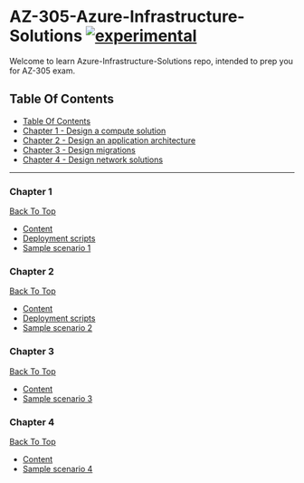 # AZ-305-Azure-Infrastructure-Solutions [![experimental](http://badges.github.io/stability-badges/dist/experimental.svg)](http://github.com/badges/stability-badges)

Welcome to learn Azure-Infrastructure-Solutions repo, intended to prep you for AZ-305 exam.

## Table Of Contents

- [Table Of Contents](#table-of-contents)
- [Chapter 1 - Design a compute solution](#Chapter-1)
- [Chapter 2 - Design an application architecture](#Chapter-2)
- [Chapter 3 - Design migrations](#Chapter-3)
- [Chapter 4 - Design network solutions](#Chapter-4)

---

### Chapter 1
[Back To Top](#Table-Of-Contents)
- [Content](/Chapter-1/Readme.md)
- [Deployment scripts]()
- [Sample scenario 1]()

### Chapter 2
[Back To Top](#Table-Of-Contents)
- [Content](/Chapter-2/Readme.md)
- [Deployment scripts]()
- [Sample scenario 2]()

### Chapter 3
[Back To Top](#Table-Of-Contents)
- [Content](/Chapter-3/Readme.md)
- [Sample scenario 3]()

### Chapter 4
[Back To Top](#Table-Of-Contents)
- [Content](/Chapter-4/Readme.md)
- [Sample scenario 4]()

